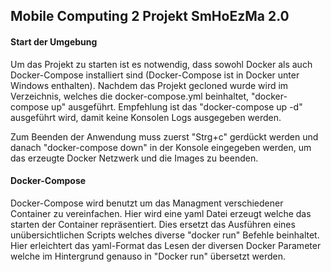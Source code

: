 ## Mobile Computing 2 Projekt SmHoEzMa 2.0
#### Start der Umgebung 
Um das Projekt zu starten ist es notwendig, dass sowohl Docker als auch Docker-Compose installiert sind 
(Docker-Compose ist in Docker unter Windows enthalten). 
Nachdem das Projekt gecloned wurde wird im Verzeichnis, welches die docker-compose.yml beinhaltet, "docker-compose up"
ausgeführt. Empfehlung ist das "docker-compose up -d" ausgeführt wird, damit keine Konsolen Logs ausgegeben werden.


Zum Beenden der Anwendung muss zuerst "Strg+c" gerdückt werden und danach "docker-compose down" in der Konsole eingegeben werden, um das erzeugte Docker Netzwerk und die Images zu beenden. 


#### Docker-Compose
Docker-Compose wird benutzt um das Managment verschiedener Container zu vereinfachen. Hier wird eine yaml Datei erzeugt welche das starten der Container repräsentiert. 
Dies ersetzt das Ausführen eines unübersichtlichen Scripts welches diverse "docker run" Befehle beinhaltet. 
Hier erleichtert das yaml-Format das Lesen der diversen Docker Parameter welche im Hintergrund genauso in "Docker run" übersetzt werden.
